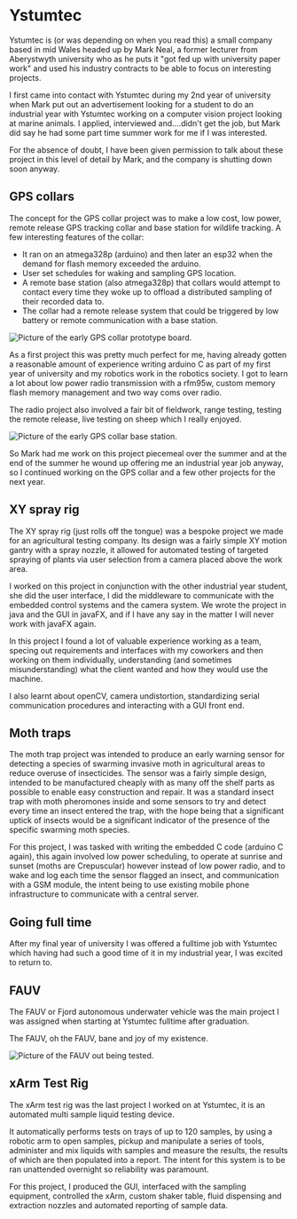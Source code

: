 
# Ystumtec

Ystumtec is (or was depending on when you read this) a small company based in mid Wales headed up by Mark Neal, a former lecturer from Aberystwyth university who as he puts it "got fed up with university paper work" and used his industry contracts to be able to focus on interesting projects.

I first came into contact with Ystumtec during my 2nd year of university when Mark put out an advertisement looking for a student to do an industrial year with Ystumtec working on a computer vision project looking at marine animals. I applied, interviewed and....didn't get the job, but Mark did say he had some part time summer work for me if I was interested.

For the absence of doubt, I have been given permission to talk about these project in this level of detail by Mark, and the company is shutting down soon anyway.

## GPS collars

The concept for the GPS collar project was to make a low cost, low power, remote release GPS tracking collar and base station for wildlife tracking. A few interesting features of the collar:

- It ran on an atmega328p (arduino) and then later an esp32 when the demand for flash memory exceeded the arduino. 
- User set schedules for waking and sampling GPS location.
- A remote base station (also atmega328p) that collars would attempt to contact every time they woke up to offload a distributed sampling of their recorded data to.
- The collar had a remote release system that could be triggered by low battery or remote communication with a base station.

<img src="images/GPScollar.jpg" alt="Picture of the early GPS collar prototype board.">

As a first project this was pretty much perfect for me, having already gotten a reasonable amount of experience writing arduino C as part of my first year of university and my robotics work in the robotics society. I got to learn a lot about low power radio transmission with a rfm95w, custom memory flash memory management and two way coms over radio.

The radio project also involved a fair bit of fieldwork, range testing, testing the remote release, live testing on sheep which I really enjoyed.

<img src="images/GPSbasestation.jpg" alt="Picture of the early GPS collar base station.">

So Mark had me work on this project piecemeal over the summer and at the end of the summer he wound up offering me an industrial year job anyway, so I continued working on the GPS collar and a few other projects for the next year.



## XY spray rig

The XY spray rig (just rolls off the tongue) was a bespoke project we made for an agricultural testing company. Its design was a fairly simple XY motion gantry with a spray nozzle, it allowed for automated testing of targeted spraying of plants via user selection from a camera placed above the work area.

I worked on this project in conjunction with the other industrial year student, she did the user interface, I did the middleware to communicate with the embedded control systems and the camera system. We wrote the project in java and the GUI in javaFX, and if I have any say in the matter I will never work with javaFX again.

In this project I found a lot of valuable experience working as a team, specing out requirements and interfaces with my coworkers and then working on them individually, understanding (and sometimes misunderstanding) what the client wanted and how they would use the machine.

I also learnt about openCV, camera undistortion, standardizing serial communication procedures and interacting with a GUI front end.

## Moth traps

The moth trap project was intended to produce an early warning sensor for detecting a species of swarming invasive moth in agricultural areas to reduce overuse of insecticides. The sensor was a fairly simple design, intended to be manufactured cheaply with as many off the shelf parts as possible to enable easy construction and repair. It was a standard insect trap with moth pheromones inside and some sensors to try and detect every time an insect entered the trap, with the hope being that a significant uptick of insects would be a significant indicator of the presence of the specific swarming moth species.

For this project, I was tasked with writing the embedded C code (arduino C again), this again involved low power scheduling, to operate at sunrise and sunset (moths are Crepuscular) however instead of low power radio, and to wake and log each time the sensor flagged an insect, and communication with a GSM module, the intent being to use existing mobile phone infrastructure to communicate with a central server.

## Going full time

After my final year of university I was offered a fulltime job with Ystumtec which having had such a good time of it in my industrial year, I was excited to return to.

## FAUV

The FAUV or Fjord autonomous underwater vehicle was the main project I was assigned when starting at Ystumtec fulltime after graduation.

The FAUV, oh the FAUV, bane and joy of my existence.

<img src="images/FAUV.jpg" alt="Picture of the FAUV out being tested.">

## xArm Test Rig

The xArm test rig was the last project I worked on at Ystumtec, it is an automated multi sample liquid testing device.

It automatically performs tests on trays of up to 120 samples, by using a robotic arm to open samples, pickup and manipulate a series of tools, administer and mix liquids with samples and measure the results, the results of which are then populated into a report. The intent for this system is to be ran unattended overnight so reliability was paramount.

For this project, I produced the GUI, interfaced with the sampling equipment, controlled the xArm, custom shaker table, fluid dispensing and extraction nozzles and automated reporting of sample data.
